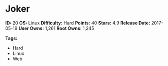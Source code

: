 # Joker

**ID:** 20
**OS:** Linux
**Difficulty:** Hard
**Points:** 40
**Stars:** 4.9
**Release Date:** 2017-05-19
**User Owns:** 1,261
**Root Owns:** 1,245

**Tags:**
- Hard
- Linux
- Web


